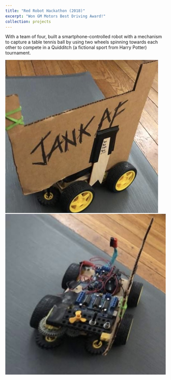 ```yaml
---
title: "Red Robot Hackathon (2018)"
excerpt: "Won GM Motors Best Driving Award!"
collection: projects
---
```


With a team of four, built a smartphone-controlled robot with a mechanism to capture a table tennis ball by using two wheels spinning towards each other to compete in a Quidditch (a fictional sport from Harry Potter) tournament.

![picture of our robot](https://raw.githubusercontent.com/jfernleaf/jfernleaf.github.io/master/_projects/images/IMG_7393.jpg)
![another picture of our robot](https://raw.githubusercontent.com/jfernleaf/jfernleaf.github.io/master/_projects/images/IMG_7394.jpg)